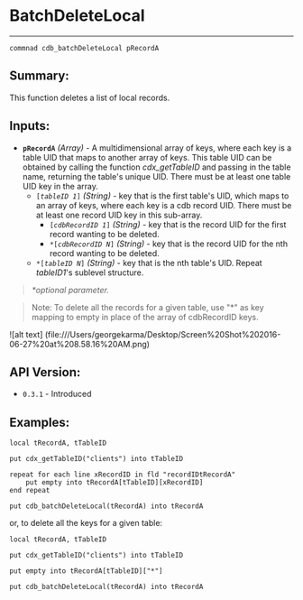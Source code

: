 # BatchDeleteLocal
---
```
commnad cdb_batchDeleteLocal pRecordA
```
## Summary:
This function deletes a list of local records.

## Inputs:
* **`pRecordA`** *(Array)* - A multidimensional array of keys, where each key is a table UID that maps to another array of keys. This table UID can be obtained by calling the function *cdx_getTableID* and passing in the table name, returning the table's unique UID. There must be at least one table UID key in the array.
    * `[`*`tableID 1`*`]` *(String)* - key that is the first table's UID, which maps to an array of keys, where each key is a cdb record UID. There must be at least one record UID key in this sub-array.
    	* `[`*`cdbRecordID 1`*`]` *(String)* - key that is the record UID for the first record wanting to be deleted. 
    	* `*[`*`cdbRecordID N`*`]` *(String)* - key that is the record UID for the nth record wanting to be deleted.
    * `*[`*`tableID N`*`]` *(String)* - key that is the nth table's UID. Repeat *tableID1*'s sublevel structure.

> _*optional parameter._

> Note: To delete all the records for a given table, use "\*" as key mapping to empty in place of the array of cdbRecordID keys.


![alt text] (file:///Users/georgekarma/Desktop/Screen%20Shot%202016-06-27%20at%208.58.16%20AM.png)

## API Version:
* `0.3.1` - Introduced

## Examples:
```
local tRecordA, tTableID
     
put cdx_getTableID("clients") into tTableID
     
repeat for each line xRecordID in fld "recordIDtRecordA"
	put empty into tRecordA[tTableID][xRecordID]
end repeat
     
put cdb_batchDeleteLocal(tRecordA) into tRecordA
```

or, to delete all the keys for a given table:

```
local tRecordA, tTableID
     
put cdx_getTableID("clients") into tTableID
     
put empty into tRecordA[tTableID]["*"]

put cdb_batchDeleteLocal(tRecordA) into tRecordA
```